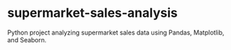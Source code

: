 # supermarket-sales-analysis
Python project analyzing supermarket sales data using Pandas, Matplotlib, and Seaborn.

